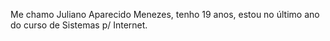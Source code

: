 Me chamo Juliano Aparecido Menezes, tenho 19 anos, estou no último ano do curso de Sistemas p/ Internet.